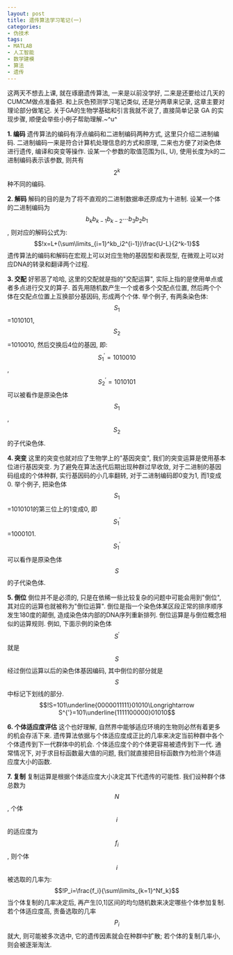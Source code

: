 ```yaml
---
layout: post
title: 遗传算法学习笔记(一)
categories:
- 伪技术
tags:
- MATLAB
- 人工智能
- 数学建模
- 算法
- 遗传
---
```


这两天不想去上课, 就在琢磨遗传算法, 一来是以前没学好, 二来是还要给过几天的CUMCM做点准备把. 和上灰色预测学习笔记类似, 还是分两章来记录, 这章主要对理论部分做笔记.
关于GA的生物学基础和引言我就不说了, 直接简单记录 GA 的实现步骤, 顺便会举些小例子帮助理解.~^u^

**1. 编码**
遗传算法的编码有浮点编码和二进制编码两种方式, 这里只介绍二进制编码. 二进制编码一来是符合计算机处理信息的方式和原理, 二来也方便了对染色体进行遗传, 编译和突变等操作. 设某一个参数的取值范围为(L, U), 使用长度为k的二进制编码表示该参数, 则共有$$2^k$$种不同的编码.

**2. 解码**
解码的目的是为了将不直观的二进制数据串还原成为十进制. 设某一个体的二进制编码为$$b_kb_{k-1}b_{k-2}\cdots b_3b_2b_1$$, 则对应的解码公式为:
$$!x=L+(\sum\limits_{i=1}^kb_i2^{i-1})\frac{U-L}{2^k-1}$$
遗传算法的编码和解码在宏观上可以对应生物的基因型和表现型, 在微观上可以对应DNA的转录和翻译两个过程.

**3. 交配**
好邪恶了哈哈, 这里的交配就是指的"交配运算", 实际上指的是使用单点或者多点进行交叉的算子. 首先用随机数产生一个或者多个交配点位置, 然后两个个体在交配点位置上互换部分基因码, 形成两个个体. 举个例子, 有两条染色体:$$S_1$$=1010101, $$S_2$$=1010010, 然后交换后4位的基因, 即: $$S_1^{'}=1010010$$, $$S_2^{'}=1010101$$可以被看作是原染色体$$S_1$$, $$S_2$$的子代染色体.

**4. 突变**
这里的突变也就对应了生物学上的"基因突变", 我们的突变运算是使用基本位进行基因突变. 为了避免在算法迭代后期出现种群过早收敛, 对于二进制的基因码组成的个体种群, 实行基因码的小几率翻转, 对于二进制编码即0变为1, 而1变成0. 举个例子, 把染色体$$S_1$$=1010101的第三位上的1变成0, 即$$S_1^{'}$$=1000101. $$S_1^{'}$$可以看作是原染色体$$S$$的子代染色体.

**5. 倒位**
倒位并不是必须的, 只是在依稀一些比较复杂的问题中可能会用到"倒位", 其对应的运算也就被称为"倒位运算". 倒位是指一个染色体某区段正常的排序顺序发生180度的颠倒, 造成染色体内部的DNA序列重新排列.
倒位运算是与倒位概念相似的运算规则. 例如, 下面示例的染色体$$S^{'}$$就是$$S$$经过倒位运算以后的染色体基因编码, 其中倒位的部分就是$$S$$中标记下划线的部分.
$$!S=101\underline{0000011111}01010\Longrightarrow S^{'}=101\underline{1111100000}01010$$

**6. 个体适应度评估**
这个也好理解, 自然界中能够适应环境的生物则必然有着更多的机会存活下来. 遗传算法依据与个体适应度成正比的几率来决定当前种群中各个个体遗传到下一代群体中的机会. 个体适应度个的个体更容易被遗传到下一代. 通常情况下, 对于求目标函数最大值的问题, 我们就直接把目标函数作为检测个体适应度大小的函数.

**7. 复制**
复制运算是根据个体适应度大小决定其下代遗传的可能性. 我们设种群个体总数为$$N$$, 个体$$i$$的适应度为$$f_i$$, 则个体$$i$$被选取的几率为:
$$!P_i=\frac{f_i}{\sum\limits_{k=1}^Nf_k}$$
当个体复制的几率决定后, 再产生[0,1]区间的均匀随机数来决定哪些个体参加复制. 若个体适应度高, 责备选取的几率$$P_i$$就大, 则可能被多次选中, 它的遗传因素就会在种群中扩散; 若个体的复制几率小, 则会被逐渐淘汰.
